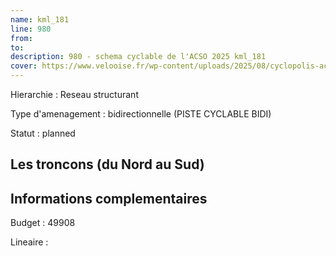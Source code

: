```yaml
---
name: kml_181 
line: 980
from: 
to:  
description: 980 - schema cyclable de l'ACSO 2025 kml_181 
cover: https://www.velooise.fr/wp-content/uploads/2025/08/cyclopolis-acso-980.jpg
---
```

Hierarchie : Reseau structurant

Type d'amenagement : bidirectionnelle (PISTE CYCLABLE BIDI)

Statut : planned

## Les troncons (du Nord au Sud)

## Informations complementaires

Budget  : 49908 

Lineaire :

